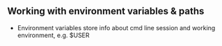 ## Working with environment variables & paths
- Environment variables store info about cmd line session and working environment, e.g. $USER
